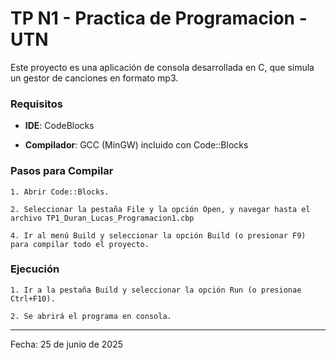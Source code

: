 # TP N1 - Practica de Programacion - UTN

Este proyecto es una aplicación de consola desarrollada en C, que simula un gestor de canciones en formato mp3.

### Requisitos

- **IDE**: CodeBlocks

- **Compilador**: GCC (MinGW) incluido con Code::Blocks

### Pasos para Compilar

    1. Abrir Code::Blocks.

    2. Seleccionar la pestaña File y la opción Open, y navegar hasta el archivo TP1_Duran_Lucas_Programacion1.cbp

    4. Ir al menú Build y seleccionar la opción Build (o presionar F9) para compilar todo el proyecto.

### Ejecución

    1. Ir a la pestaña Build y seleccionar la opción Run (o presionae Ctrl+F10).

    2. Se abrirá el programa en consola.

---

Fecha: 25 de junio de 2025



